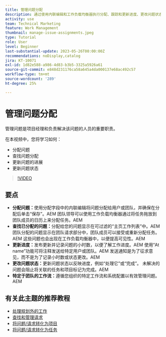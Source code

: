 ```yaml
---
title: 管理问题分配
description: 通过使用内联编辑和工作负载均衡器执行分配、跟踪和更新进度、更改问题状态以及遵循特定于团队的工作流来无缝执行项目，有效管理Workfront中的问题。
activity: use
team: Technical Marketing
feature: Work Management
thumbnail: manage-issue-assignments.jpeg
type: Tutorial
role: User
level: Beginner
last-substantial-update: 2023-05-26T00:00:00Z
recommendations: noDisplay,catalog
jira: KT-10071
exl-id: 1d82e588-a986-4d83-b3b5-3325a5926a61
source-git-commit: e848d231176ca58a645a4da000137e68ac492c57
workflow-type: tm+mt
source-wordcount: '289'
ht-degree: 25%

---
```


# 管理问题分配

管理问题是项目经理和负责解决该问题的人员的重要职责。

在本视频中，您将学习如何：

* 分配问题
* 查找问题分配
* 更新问题的进展
* 更新问题状态

>[!VIDEO](https://video.tv.adobe.com/v/3419931/?quality=12&learn=on&enablevpops)

## 要点

* **分配问题：**&#x200B;使用分配字段中的内联编辑将问题分配给用户或团队，并确保在分配后单击“保存”。&#x200B;AEM 团队领导可以使用工作负载均衡器通过将任务拖放到团队成员的日历上来分配任务。&#x200B;AEM
* **查找已分配的问题：**&#x200B;分配给您的问题显示在可过滤的“主页工作列表”中。&#x200B;AEM 团队分配的问题显示在团队请求部分中，团队成员可以接受或重新分配任务。&#x200B;AEM 这些问题也会出现在工作负载均衡器中，以便提高可见性。&#x200B;AEM
* **更新进度：**&#x200B;发布更新并记录问题的小时数，以便了解工作进度。&#x200B;AEM 使用“At name”功能可将注释发送给特定用户或团队。&#x200B;AEM 发送通知是为了征求意见，而不是为了记录小时数或状态更改。&#x200B;AEM
* **更改问题状态：**&#x200B;更新问题状态以反映进度，例如“处理它”或“完成”&#x200B;。 未解决的问题会阻止将关联的任务和项目标记为完成。&#x200B;AEM
* **特定于团队的工作流：**&#x200B;遵循您组织的特定工作流和系统配置以有效管理问题。&#x200B;AEM


## 有关此主题的推荐教程

* [处理规划外的工作](/help/manage-work/issues-requests/handle-unplanned-work.md)
* [查找和管理请求](/help/manage-work/issues-requests/find-requests.md)
* [将问题/请求转化为项目](/help/manage-work/issues-requests/create-a-project-from-a-request.md)
* [将问题/请求转化为任务](/help/manage-work/issues-requests/convert-issues-to-other-work-items.md)

